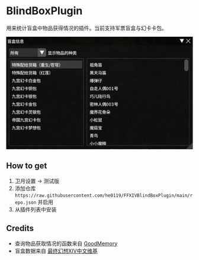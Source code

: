 # BlindBoxPlugin

用来统计盲盒中物品获得情况的插件。当前支持军票盲盒与幻卡卡包。

![image1.png](./images/image1.png)

## How to get

1. 卫月设置 -> 测试版
2. 添加仓库 `https://raw.githubusercontent.com/he0119/FFXIVBlindBoxPlugin/main/repo.json` 并启用
3. 从插件列表中安装

## Credits

- 查询物品获取情况的函数来自 [GoodMemory](https://git.annaclemens.io/ascclemens/GoodMemory)
- 盲盒数据来自 [最终幻想XIV中文维基](https://ff14.huijiwiki.com/wiki/%E9%A6%96%E9%A1%B5)
